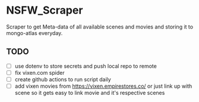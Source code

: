 # NSFW_Scraper
Scraper to get Meta-data of all available scenes and movies and storing it to mongo-atlas everyday.

## TODO

- [ ] use dotenv to store secrets and push local repo to remote
- [ ] fix vixen.com spider
- [ ] create github actions to run script daily
- [ ] add vixen movies from https://vixen.empirestores.co/ or just link up with scene so it gets easy to link movie and it's respective scenes
